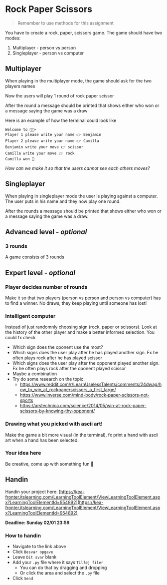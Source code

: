 # Rock Paper Scissors



> Remember to use methods for this assignment

You have to create a rock, paper, scissors game. The game should have two modes:

1. Multiplayer - person vs person
2. Singleplayer - person vs computer



## Multiplayer

When playing in the multiplayer mode, the game should ask for the two players names 

Now the users will play 1 round of rock paper scissor

After the round a message should be printed that shows either who won or a message saying the game was a draw 

Here is an example of how the terminal could look like

```
Welcome to 🤘🧻✂️
Player 1 please write your name 👉 Benjamin
Player 2 please write your name 👉 Camilla
Benjamin write your move 👉 scissor
Camilla write your move 👉 rock
Camilla won 🎉
```

*How can we make it so that the users cannot see each others moves?*



## Singleplayer

When playing in singleplayer mode the user is playing against a computer. The user puts in his name and they now play one round. 

After the rounds a message should be printed that shows either who won or a message saying the game was a draw. 



## Advanced level - *optional*



### 3 rounds

A game consists of 3 rounds



## Expert level - *optional*



### Player decides number of rounds

Make it so that two players (person vs person and person vs computer) has to find a winner. No draws, they keep playing until someone has lost!



### Intelligent computer

Instead of just randomnly choosing sign (rock, paper or scissors). Look at the history of the other player and make a better informed selection. You could fx check

- Which sign does the oponent use the most?
- Which signs does the user play after he has played another sign. Fx he often plays rock after he has played scissor
- Which signs does the user play after the opponent played another sign. Fx he often plays rock after the oponent played scissor
- Maybe a combination
- Try do some research on the topic:
  -  https://www.reddit.com/r/LearnUselessTalents/comments/24dwag/how_to_win_at_rockpaperscissors_a_first_large/
  -  https://www.inverse.com/mind-body/rock-paper-scissors-not-sports
  -  https://arstechnica.com/science/2014/05/win-at-rock-paper-scissors-by-knowing-thy-opponent/



### Drawing what you picked with ascii art!

Make the game a bit more visual (in the terminal), fx print a hand with ascii art when a hand has been selected. 



### Your idea here

Be creative, come up with something fun 🎉







## Handin

Handin your project here: [https://kea-fronter.itslearning.com/LearningToolElement/ViewLearningToolElement.aspx?LearningToolElementId=954892](https://kea-fronter.itslearning.com/LearningToolElement/ViewLearningToolElement.aspx?LearningToolElementId=954892)



**Deadline: Sunday 02/01 23:59**



### How to handin

- Navigate to the link above
- Click `Besvar opgave`
- Leave `Dit svar` blank
- Add your `.py` file where it says `Tilføj filer`
  - You can do that by dragging and dropping 
  - Or click the area and select the `.py` file 
- Click `Send`